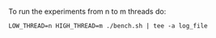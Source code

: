To run the experiments from n to m threads do:

```
LOW_THREAD=n HIGH_THREAD=m ./bench.sh | tee -a log_file
```
